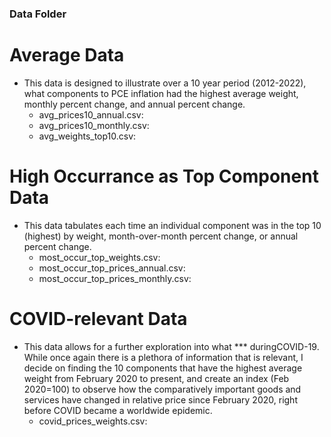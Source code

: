 ### Data Folder

# Average Data
* This data is designed to illustrate over a 10 year period (2012-2022), what components to PCE inflation
had the highest average weight, monthly percent change, and annual percent change.
    * avg_prices10_annual.csv: 
    * avg_prices10_monthly.csv:
    * avg_weights_top10.csv:

# High Occurrance as Top Component Data
* This data tabulates each time an individual component was in the top 10 (highest) by weight, month-over-month
percent change, or annual percent change.
    * most_occur_top_weights.csv: 
    * most_occur_top_prices_annual.csv:
    * most_occur_top_prices_monthly.csv:

# COVID-relevant Data
* This data allows for a further exploration into what *** duringCOVID-19. While once again there is a 
plethora of information that is relevant, I decide on finding the 10 components that have the highest 
average weight from February 2020 to present, and create an index (Feb 2020=100) to observe how the 
comparatively important goods and services have changed in relative price since February 2020, right
before COVID became a worldwide epidemic.
    * covid_prices_weights.csv: 